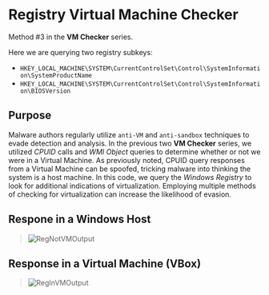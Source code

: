 # Registry Virtual Machine Checker

Method #3 in the **VM Checker** series.

Here we are querying two registry subkeys:
- `HKEY_LOCAL_MACHINE\SYSTEM\CurrentControlSet\Control\SystemInformation\SystemProductName`
- `HKEY_LOCAL_MACHINE\SYSTEM\CurrentControlSet\Control\SystemInformation\BIOSVersion`

## Purpose
Malware authors regularly utilize `anti-VM` and `anti-sandbox` techniques to evade detection and analysis. 
In the previous two **VM Checker** series, we utilized *CPUID* calls and *WMI Object* queries to determine whether or not we were in a Virtual Machine.
As previously noted, CPUID query responses from a Virtual Machine can be spoofed, tricking malware into thinking the system is a host machine.
In this code, we query the *Windows Registry* to look for additional indications of virtualization.
Employing multiple methods of checking for virtualization can increase the likelihood of evasion.

## Respone in a Windows Host
> ![RegNotVMOutput](https://github.com/ChrisMartin-CyberSec/VMchecker_registry/assets/111389653/2b81df93-ce29-45d0-8f36-42203b72205a)



## Response in a Virtual Machine (VBox)
> ![RegInVMOutput](https://github.com/ChrisMartin-CyberSec/VMchecker_registry/assets/111389653/089b4195-9d37-40fd-ac6a-4b6bda463268)
